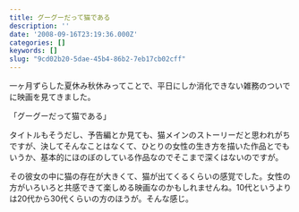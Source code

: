 ```yaml
---
title: グーグーだって猫である
description: ''
date: '2008-09-16T23:19:36.000Z'
categories: []
keywords: []
slug: "9cd02b20-5dae-45b4-86b2-7eb17cb02cff"
---
```

一ヶ月ずらした夏休み秋休みってことで、平日にしか消化できない雑務のついでに映画を見てきました。

「グーグーだって猫である」

タイトルもそうだし、予告編とか見ても、猫メインのストーリーだと思われがちですが、決してそんなことはなくて、ひとりの女性の生き方を描いた作品とでもいうか、基本的にほのぼのしている作品なのでそこまで深くはないのですが。

その彼女の中に猫の存在が大きくて、猫が出てくるくらいの感覚でした。女性の方がいろいろと共感できて楽しめる映画なのかもしれませんね。10代というよりは20代から30代くらいの方のほうが。そんな感じ。